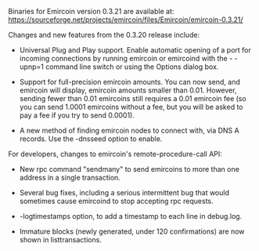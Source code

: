 Binaries for Emircoin version 0.3.21 are available at:
  https://sourceforge.net/projects/emircoin/files/Emircoin/emircoin-0.3.21/

Changes and new features from the 0.3.20 release include:

* Universal Plug and Play support.  Enable automatic opening of a port for incoming connections by running emircoin or emircoind with the - -upnp=1 command line switch or using the Options dialog box.

* Support for full-precision emircoin amounts.  You can now send, and emircoin will display, emircoin amounts smaller than 0.01.  However, sending fewer than 0.01 emircoins still requires a 0.01 emircoin fee (so you can send 1.0001 emircoins without a fee, but you will be asked to pay a fee if you try to send 0.0001).

* A new method of finding emircoin nodes to connect with, via DNS A records. Use the -dnsseed option to enable.

For developers, changes to emircoin's remote-procedure-call API:

* New rpc command "sendmany" to send emircoins to more than one address in a single transaction.

* Several bug fixes, including a serious intermittent bug that would sometimes cause emircoind to stop accepting rpc requests. 

* -logtimestamps option, to add a timestamp to each line in debug.log.

* Immature blocks (newly generated, under 120 confirmations) are now shown in listtransactions.
